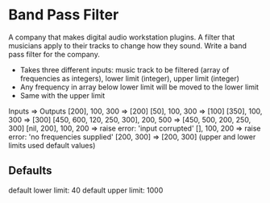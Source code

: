 # Band Pass Filter

A company that makes digital audio workstation plugins. A filter that musicians apply to their tracks to change how they sound. Write a band pass filter for the company.

- Takes three different inputs: music track to be filtered (array of frequencies as integers), lower limit (integer), upper limit (integer)
- Any frequency in array below lower limit will be moved to the lower limit
- Same with the upper limit

Inputs => Outputs
[200], 100, 300 => [200]
[50], 100, 300 => [100]
[350], 100, 300 => [300]
[450, 600, 120, 250, 300], 200, 500 => [450, 500, 200, 250, 300]
[nil, 200], 100, 200 => raise error: 'input corrupted'
[], 100, 200 => raise error: 'no frequencies supplied'
[200, 300] => [200, 300] (upper and lower limits used default values)

## Defaults

default lower limit: 40
default upper limit: 1000
